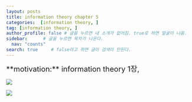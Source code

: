 ```yaml
---
layout: posts
title: information theory chapter 5
categories:  [information theory, ]
tag: [information theory, ]  
author_profile: false # 글을 누르면 내 소개가 없어짐. true로 하면 얼굴이 나옴.
sidebar:      # 글을 누르면 목차가 나온다.
  nav: "counts" 
search: true     # false라고 하면 글이 검색이 안된다.
---
```


<div class="notice--info" markdown="1" style='font-size: 20px'>
**motivation:**  information theory 1장,
</div>

![](../../images/20240708-2024-07-08-information%20theory%205장-1.png)

![](../../images/20240708-2024-07-08-information%20theory%205장-2.png)


